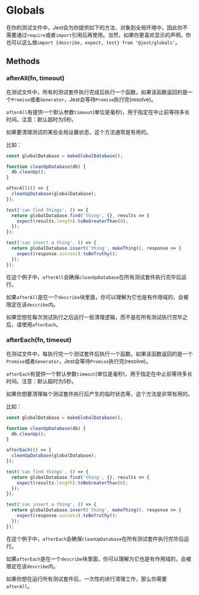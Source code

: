 # Globals

在你的测试文件中，Jest会为你提供如下的方法、对象到全局环境中，因此你不需要通过`require`或者`import`引用后再使用。当然，如果你更喜欢显示的声明，你也可以这么做`import {describe, expect, test} from '@jest/globals'`。

## Methods

### afterAll(fn, timeout)

在测试文件中，所有的测试套件执行完成后执行一个函数。如果该函数返回的是一个`Promise`或者`Generator`，Jest会等待`Promise`执行完(resolve)。

`afterAll`有提供一个默认参数`timeout`(单位是毫秒)，用于指定在中止前等待多长时间。注意：默认超时为5秒。

如果要清理测试的某些全局设置状态，这个方法通常是有用的。

比如：

```javascript
const globalDatabase = makeGlobalDatabase();

function cleanUpDatabase(db) {
  db.cleanUp();
}

afterAll(() => {
  cleanUpDatabase(globalDatabase);
});

test('can find things', () => {
  return globalDatabase.find('thing', {}, results => {
    expect(results.length).toBeGreaterThan(0);
  });
});

test('can insert a thing', () => {
  return globalDatabase.insert('thing', makeThing(), response => {
    expect(response.success).toBeTruthy();
  });
});
```

在这个例子中，`afterAll`会确保`cleanUpDatabase`在所有测试套件执行完毕后运行。

如果`afterAll`是在一个`describe`块里面，你可以理解为它也是有作用域的，会被限定在该`describe`内。

如果您想在每次测试执行之后运行一些清理逻辑，而不是在所有测试执行完毕之后，请使用`afterEach`。

### afterEach(fn, timeout)

在测试文件中，每执行完一个测试套件后执行一个函数。如果该函数返回的是一个`Promise`或者`Generator`，Jest会等待`Promise`执行完(resolve)。

`afterEach`有提供一个默认参数`timeout`(单位是毫秒)，用于指定在中止前等待多长时间。注意：默认超时为5秒。

如果你想要清理每个测试套件执行后产生的临时状态等，这个方法是非常有用的。

比如：

```javascript
const globalDatabase = makeGlobalDatabase();

function cleanUpDatabase(db) {
  db.cleanUp();
}

afterEach(() => {
  cleanUpDatabase(globalDatabase);
});

test('can find things', () => {
  return globalDatabase.find('thing', {}, results => {
    expect(results.length).toBeGreaterThan(0);
  });
});

test('can insert a thing', () => {
  return globalDatabase.insert('thing', makeThing(), response => {
    expect(response.success).toBeTruthy();
  });
});
```

在这个例子中，`afterEach`会确保`cleanUpDatabase`在所有测试套件执行完毕后运行。

如果`afterEach`是在一个`describe`块里面，你可以理解为它也是有作用域的，会被限定在该`describe`内。

如果你想在运行所有测试套件后，一次性的进行清理工作，那么你需要`afterAll`。



